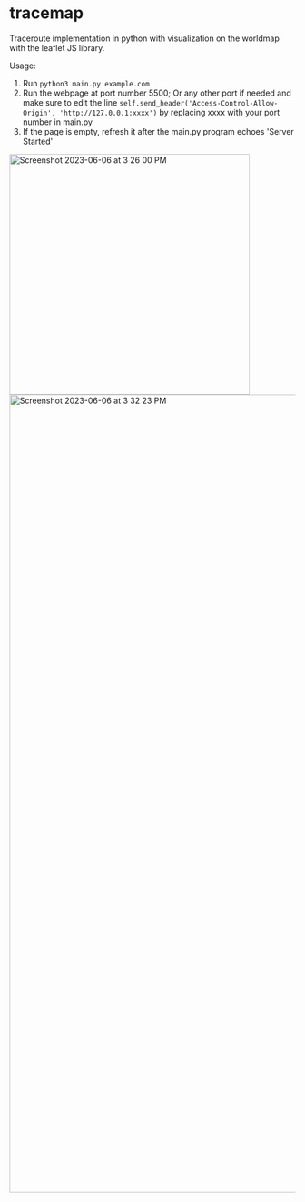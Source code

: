 # tracemap
Traceroute implementation in python with visualization on the worldmap with the leaflet JS library.

Usage: 
1. Run ```python3 main.py example.com```
2. Run the webpage at port number 5500; Or any other port if needed and make sure to edit the line 
  ```self.send_header('Access-Control-Allow-Origin', 'http://127.0.0.1:xxxx')``` 
  by replacing xxxx with your port number in main.py
3. If the page is empty, refresh it after the main.py program echoes 'Server Started'
  
<img width="423" alt="Screenshot 2023-06-06 at 3 26 00 PM" src="https://github.com/zaki-1337/tracemap/assets/107113588/6f62eb77-e346-42e0-a998-16d56dd2f1b2">
<img width="1403" alt="Screenshot 2023-06-06 at 3 32 23 PM" src="https://github.com/zaki-1337/tracemap/assets/107113588/dfe7bf0c-c96c-44b0-bb9f-16e84bcf316c">

